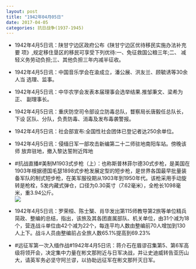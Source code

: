 ```yaml
---
layout: post
title: "1942年04月05日"
date: 2017-04-05
categories: 抗日战争(1937-1945)
---
```


<meta name="referrer" content="no-referrer" />

- 1942年4月5日讯：陕甘宁边区政府公布《陕甘宁边区优待移民实施办法补充要 项》,规定移住垦区的移民可享受下列优待:一、免征救国公粮三年;二、 减轻义务劳动负担;三、其他负担三年内减半征收。 

- 1942年4月5日讯：中国音乐学会在渝成立，潘公展、洪友兰、顾毓诱等30余人当 选理、监事。 

- 1942年4月5日讯：中华农学会发表本届理事会选举结果.推邹秉文、梁希为正、 副理事长。 

- 1942年4月5日讯：重庆防空司令部设立防毒总队，瞀察局长唐毅任总队长，下设 区队、分队，负责防毒、消毒及发布毒袭警报。 

- 1942年4月5日讯：社会部宣布:全国性社会团体已登记者达250余单位。 

- 1942年4月5日讯：侵缅日军一部攻击新编第二十二师驻地南阳车站。傍晚该师 放弃驻地，撤入黎达誓附近阵地 

- #抗战直播#美制M1903式步枪（上）：也称斯普林菲尔德30式步枪，是美国在1903年根据德国毛瑟1898式步枪发展定型的短步枪，是世界各国最早批量装备军队的制式短步枪，在美军服役期从1903年到1950年代。该枪采用手动旋转是枪栓，5发内藏式弹仓，口径为0.30英寸（7.62毫米），全枪长1098毫米，重3.94公斤。 <br/><img src="https://wx3.sinaimg.cn/large/aca367d8ly1febkn4zluej20dw0nu0y0.jpg" />

- 1942年4月5日讯：罗荣桓、陈士榘、肖华发出第115师教导第2旅等单位精兵简政、整编的总结，指出，该旅及其各团直属部队、机关单位，由31个减为18个，营连战斗单位由42个减为22个，每连平均人数由整编前70人增加到130人上下。战斗人员由整编前占全旅人数65.1%提高到69.23% 

- #远征军第一次入缅作战#1942年4月5日讯：蒋介石在眉谬召集第5、第6军高级将领开会，决定集中力量在彬文那附近与日军决战，并让史迪威转告亚历山大，请英军务必坚守阿兰谬，以协助远征军在彬文那歼灭日军。 

